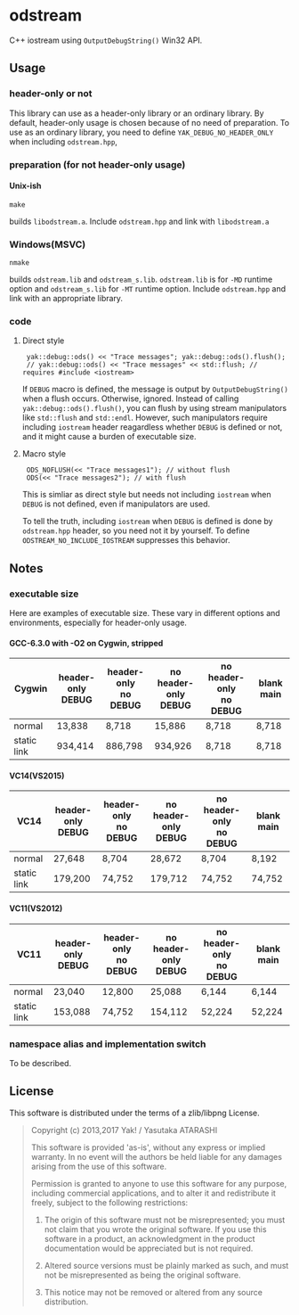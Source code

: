 odstream
========

C++ iostream using `OutputDebugString()` Win32 API.

Usage
-----

### header-only or not ###

This library can use as a header-only library or an ordinary library. By default, header-only usage is chosen because of no need of preparation. To use as an ordinary library, you need to define `YAK_DEBUG_NO_HEADER_ONLY` when including `odstream.hpp`, 

### preparation (for not header-only usage) ###

#### Unix-ish ###

    make

builds `libodstream.a`. Include `odstream.hpp` and link with `libodstream.a`

### Windows(MSVC) ###

    nmake

builds `odstream.lib` and `odstream_s.lib`. `odstream.lib` is for `-MD` runtime option and `odstream_s.lib` for `-MT` runtime option. Include `odstream.hpp` and link with an appropriate library.

### code ###

1. Direct style

        yak::debug::ods() << "Trace messages"; yak::debug::ods().flush();
        // yak::debug::ods() << "Trace messages" << std::flush; // requires #include <iostream>

    If `DEBUG` macro is defined, the message is output by `OutputDebugString()` when a flush occurs. Otherwise, ignored.  Instead of calling `yak::debug::ods().flush()`, you can flush by using stream manipulators like `std::flush` and `std::endl`. However, such manipulators require including `iostream` header reagardless whether `DEBUG` is defined or not, and it might cause a burden of executable size.

2. Macro style

        ODS_NOFLUSH(<< "Trace messages1"); // without flush
        ODS(<< "Trace messages2"); // with flush

    This is simliar as direct style but needs not including `iostream` when `DEBUG` is not defined, even if manipulators are used.

    To tell the truth, including `iostream` when `DEBUG` is defined is done by `odstream.hpp` header, so you need not it by yourself. To define `ODSTREAM_NO_INCLUDE_IOSTREAM` suppresses this behavior.

Notes
-----

### executable size ###

Here are examples of executable size. These vary in different options and environments, especially for header-only usage.

#### GCC-6.3.0 with -O2 on Cygwin, stripped ####

Cygwin     |header-only<br>DEBUG|header-only<br>no DEBUG|no header-only<br>DEBUG|no header-only<br>no DEBUG|blank main
-----------|---------|---------|---------|---------|---------
normal     |  13,838 |   8,718 |  15,886 |   8,718 |   8,718
static link| 934,414 | 886,798 | 934,926 |   8,718 |   8,718

#### VC14(VS2015) ####

VC14       |header-only<br>DEBUG|header-only<br>no DEBUG|no header-only<br>DEBUG|no header-only<br>no DEBUG|blank main
-----------|---------|---------|---------|---------|---------
normal     |  27,648 |   8,704 |  28,672 |   8,704 |   8,192
static link| 179,200 |  74,752 | 179,712 |  74,752 |  74,752

#### VC11(VS2012) ####

VC11       |header-only<br>DEBUG|header-only<br>no DEBUG|no header-only<br>DEBUG|no header-only<br>no DEBUG|blank main
-----------|---------|---------|---------|---------|---------
normal     |  23,040 |  12,800 |  25,088 |   6,144 |   6,144
static link| 153,088 |  74,752 | 154,112 |  52,224 |  52,224

### namespace alias and implementation switch ###

To be described.

License
-------

This software is distributed under the terms of a zlib/libpng License.

> Copyright (c) 2013,2017 Yak! / Yasutaka ATARASHI
>
> This software is provided 'as-is', without any express or implied warranty. In no event will the authors be held liable for any damages arising from the use of this software.
>
> Permission is granted to anyone to use this software for any purpose, including commercial applications, and to alter it and redistribute it freely, subject to the following restrictions:
>
> 1. The origin of this software must not be misrepresented; you must not claim that you wrote the original software. If you use this software in a product, an acknowledgment in the product documentation would be appreciated but is not required.
>
> 2. Altered source versions must be plainly marked as such, and must not be misrepresented as being the original software.
>
> 3. This notice may not be removed or altered from any source distribution.
